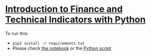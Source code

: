 # [Introduction to Finance and Technical Indicators with Python](https://www.thepythoncode.com/article/introduction-to-finance-and-technical-indicators-with-python)
To run this:
- `pip3 install -r requirements.txt`
- Please check [the notebook](technical_indicators.ipynb) or the [Python script](technical_indicators.py)